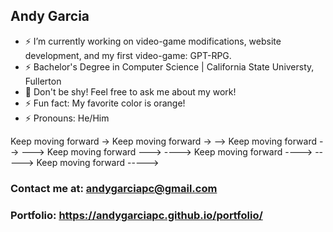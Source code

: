 ## Andy Garcia


- ⚡ I’m currently working on video-game modifications, website development, and my first video-game: GPT-RPG.
- ⚡ Bachelor's Degree in Computer Science | California State Universty, Fullerton
- 💬 Don't be shy! Feel free to ask me about my work!
- ⚡ Fun fact: My favorite color is orange!
- ⚡ Pronouns: He/Him


Keep moving forward
-> Keep moving forward ->
--> Keep moving forward -->
---> Keep moving forward --->
----> Keep moving forward ---->
-----> Keep moving forward ----->


### Contact me at: andygarciapc@gmail.com


### Portfolio: https://andygarciapc.github.io/portfolio/
